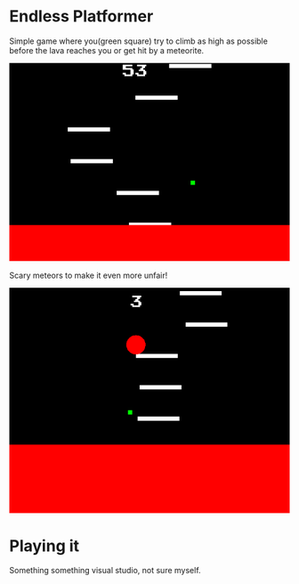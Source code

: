# Endless Platformer

Simple game where you(green square) try to climb as high as possible before the lava reaches you or get hit by a meteorite.

![Dying](Screenshots/screenshot1.png)

Scary meteors to make it even more unfair!

![Meteor](Screenshots/meteors.png)

# Playing it

Something something visual studio, not sure myself.
